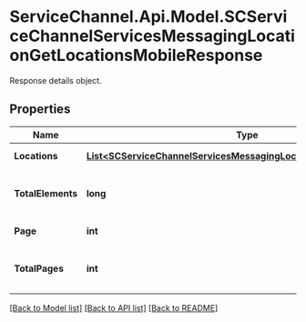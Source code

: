 # ServiceChannel.Api.Model.SCServiceChannelServicesMessagingLocationGetLocationsMobileResponse
Response details object.

## Properties

Name | Type | Description | Notes
------------ | ------------- | ------------- | -------------
**Locations** | [**List&lt;SCServiceChannelServicesMessagingLocationLocationForMobile&gt;**](SCServiceChannelServicesMessagingLocationLocationForMobile.md) | Location details. | [optional] 
**TotalElements** | **long** | Total number of items on all pages; | [optional] 
**Page** | **int** | Current page | [optional] 
**TotalPages** | **int** | Total number of pages available | [optional] 

[[Back to Model list]](../README.md#documentation-for-models) [[Back to API list]](../README.md#documentation-for-api-endpoints) [[Back to README]](../README.md)

